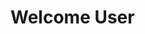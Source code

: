 <!DOCTYPE html>
<html lang="en">
<head>
    <meta charset="UTF-8">
    <meta name="viewport" content="width=device-width, initial-scale=1.0">
    <title>Welcome Page</title>
</head>
<body>
    <h1>Welcome User</h1>
</body>
</html>
